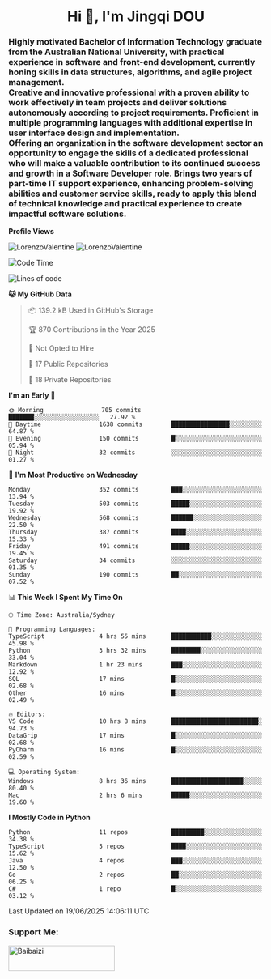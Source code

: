 <h1 align="center">Hi 👋, I'm Jingqi DOU</h1>
<h3 align="left">
Highly motivated Bachelor of Information Technology graduate from the Australian National University, with practical experience in software and front-end development, currently honing skills in data structures, algorithms, and agile project management. <br>
Creative and innovative professional with a proven ability to work effectively in team projects and deliver solutions autonomously according to project requirements. Proficient in multiple programming languages with additional expertise in user interface design and implementation. <br>
Offering an organization in the software development sector an opportunity to engage the skills of a dedicated professional who will make a valuable contribution to its continued success and growth in a Software Developer role. Brings two years of part-time IT support experience, enhancing problem-solving abilities and customer service skills, ready to apply this blend of technical knowledge and practical experience to create impactful software solutions.
</h3>

**Profile Views**<br>
<!-- <img src="https://count.getloli.com/get/@:name" alt="LorenzoValentine" theme="rule34" /> -->
<img src="https://count.getloli.com/@LorenzoValentine?name=LorenzoValentine&theme=asoul&padding=7&offset=0&align=center&scale=2&pixelated=1&darkmode=auto&prefix=020315" alt="LorenzoValentine" theme="rule34" />
<img src="https://count.getloli.com/@LorenzoValentine?name=LorenzoValentine&theme=food&padding=7&offset=0&align=center&scale=2&pixelated=1&darkmode=auto&prefix=020315" alt="LorenzoValentine" theme="rule34" />
 

<!--START_SECTION:waka-->
![Code Time](http://img.shields.io/badge/Code%20Time-2%2C068%20hrs%207%20mins-blue)

![Lines of code](https://img.shields.io/badge/From%20Hello%20World%20I%27ve%20Written-468.1%20thousand%20lines%20of%20code-blue)

**🐱 My GitHub Data** 

> 📦 139.2 kB Used in GitHub's Storage 
 > 
> 🏆 870 Contributions in the Year 2025
 > 
> 🚫 Not Opted to Hire
 > 
> 📜 17 Public Repositories 
 > 
> 🔑 18 Private Repositories 
 > 
**I'm an Early 🐤** 

```text
🌞 Morning                705 commits         ███████░░░░░░░░░░░░░░░░░░   27.92 % 
🌆 Daytime                1638 commits        ████████████████░░░░░░░░░   64.87 % 
🌃 Evening                150 commits         █░░░░░░░░░░░░░░░░░░░░░░░░   05.94 % 
🌙 Night                  32 commits          ░░░░░░░░░░░░░░░░░░░░░░░░░   01.27 % 
```
📅 **I'm Most Productive on Wednesday** 

```text
Monday                   352 commits         ███░░░░░░░░░░░░░░░░░░░░░░   13.94 % 
Tuesday                  503 commits         █████░░░░░░░░░░░░░░░░░░░░   19.92 % 
Wednesday                568 commits         ██████░░░░░░░░░░░░░░░░░░░   22.50 % 
Thursday                 387 commits         ████░░░░░░░░░░░░░░░░░░░░░   15.33 % 
Friday                   491 commits         █████░░░░░░░░░░░░░░░░░░░░   19.45 % 
Saturday                 34 commits          ░░░░░░░░░░░░░░░░░░░░░░░░░   01.35 % 
Sunday                   190 commits         ██░░░░░░░░░░░░░░░░░░░░░░░   07.52 % 
```


📊 **This Week I Spent My Time On** 

```text
🕑︎ Time Zone: Australia/Sydney

💬 Programming Languages: 
TypeScript               4 hrs 55 mins       ███████████░░░░░░░░░░░░░░   45.98 % 
Python                   3 hrs 32 mins       ████████░░░░░░░░░░░░░░░░░   33.04 % 
Markdown                 1 hr 23 mins        ███░░░░░░░░░░░░░░░░░░░░░░   12.92 % 
SQL                      17 mins             █░░░░░░░░░░░░░░░░░░░░░░░░   02.68 % 
Other                    16 mins             █░░░░░░░░░░░░░░░░░░░░░░░░   02.49 % 

🔥 Editors: 
VS Code                  10 hrs 8 mins       ████████████████████████░   94.73 % 
DataGrip                 17 mins             █░░░░░░░░░░░░░░░░░░░░░░░░   02.68 % 
PyCharm                  16 mins             █░░░░░░░░░░░░░░░░░░░░░░░░   02.59 % 

💻 Operating System: 
Windows                  8 hrs 36 mins       ████████████████████░░░░░   80.40 % 
Mac                      2 hrs 6 mins        █████░░░░░░░░░░░░░░░░░░░░   19.60 % 
```

**I Mostly Code in Python** 

```text
Python                   11 repos            █████████░░░░░░░░░░░░░░░░   34.38 % 
TypeScript               5 repos             ████░░░░░░░░░░░░░░░░░░░░░   15.62 % 
Java                     4 repos             ███░░░░░░░░░░░░░░░░░░░░░░   12.50 % 
Go                       2 repos             ██░░░░░░░░░░░░░░░░░░░░░░░   06.25 % 
C#                       1 repo              █░░░░░░░░░░░░░░░░░░░░░░░░   03.12 % 
```




 Last Updated on 19/06/2025 14:06:11 UTC
<!--END_SECTION:waka-->

<!-- [![willianrod's wakatime stats](https://github-readme-stats.vercel.app/api/wakatime?username=lorenzoval2050)](https://github.com/anuraghazra/github-readme-stats) -->


<h3 align="left">Support Me:</h3>
<p><a href="https://www.buymeacoffee.com/Baibaizi"> <img align="left" src="https://cdn.buymeacoffee.com/buttons/v2/default-yellow.png" height="50" width="210" alt="Baibaizi" /></a></p><br><br>
